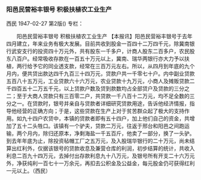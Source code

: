 ### 阳邑民营裕丰银号  积极扶植农工业生产
西民
1947-02-27
第2版()
专栏：

　　阳邑民营裕丰银号
    积极扶植农工业生产
    【本报讯】阳邑民营裕丰银号于去年四月建立，年来业务有极大发展。目前共收到股金一百四十二万四千元，除冀南银行武安支行的投资四十万元外，共有股东一千多户，计商人股东二百多户，农民股东八百户。经常吸收存款在一百五十万元以上，冀南、瑞华两银行亦大力予以扶植，两行给予它的同业透支款，经常在三百万元左右。所以，从四月到年底的九个月内，便共贷出款达四千九百三十四万元，贷款户共一千零七十户。内中副业贷款五百八十五万元，工业贷款六十六万元，农业贷款十九万元，小商人及摊贩贷款二千四百五十二万五千元，以上贷款户数及贷到款数均占全部贷户及贷款的三分之二；至于大商人贷款只有三百零二户，共贷款一千八百十二万元，均不足全数的三分之一。在贷款时，银号并亲自与贷款者详细研究贷款用途，告诉他经济情报，指导他经营的正确方向；于是，这些贷款在生产上对于贫苦群众起了极大的支持作用。如九十四户农贷中，本镇的贷款者即有五十四户，加上他们自己的资金，共增加了五十二头牲口。该镇有一个驴夫，贷款二万元，往返于邢台和阳邑之间跑运输，两个月内，除归还原本，净剩海盐一千五百斤，他卖了一部分，换了一头驴。到去年年底为止，除投资毡帽工厂之五万元，及入股瑞华银行的二十万元，尚未结算出红利外，仅据该银号的贷款收息及兼营仓库的利润，初步结算的统计，共收入利息二百九十四万元，去掉付出存款利息九十八万元，及银号所有开支二十六万元外，净获纯利一百七十一万余元，再扣去公积金及公益金，每元股金仍可获得红利一元以上。（西民）
